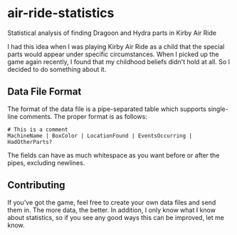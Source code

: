 # air-ride-statistics
Statistical analysis of finding Dragoon and Hydra parts in Kirby Air Ride

I had this idea when I was playing Kirby Air Ride as a child that the
special parts would appear under specific circumstances. When I picked
up the game again recently, I found that my childhood beliefs didn't
hold at all. So I decided to do something about it.

## Data File Format

The format of the data file is a pipe-separated table which supports
single-line comments. The proper format is as follows:

```
# This is a comment
MachineName | BoxColor | LocationFound | EventsOccurring | HadOtherParts?
```

The fields can have as much whitespace as you want before or after the
pipes, excluding newlines.

## Contributing

If you've got the game, feel free to create your own data files and
send them in. The more data, the better. In addition, I only know what
I know about statistics, so if you see any good ways this can be
improved, let me know.
